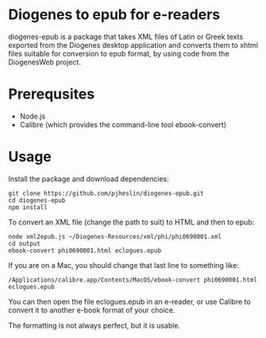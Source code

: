 # Diogenes to epub for e-readers

diogenes-epub is a package that takes XML files of Latin or Greek texts exported from the Diogenes desktop application and converts them to xhtml files suitable for conversion to epub format, by using code from the DiogenesWeb project.

# Prerequsites

- Node.js
- Calibre (which provides the command-line tool ebook-convert)

# Usage

Install the package and download dependencies:

```
git clone https://github.com/pjheslin/diogenes-epub.git
cd diogenes-epub
npm install
```

To convert an XML file (change the path to suit) to HTML and then to epub:

```
node xml2epub.js ~/Diogenes-Resources/xml/phi/phi0690001.xml
cd output
ebook-convert phi0690001.html eclogues.epub
```

If you are on a Mac, you should change that last line to something like:
```
/Applications/calibre.app/Contents/MacOS/ebook-convert phi0690001.html eclogues.epub
```

You can then open the file eclogues.epub in an e-reader, or use Calibre to convert it to another e-book format of your choice.

The formatting is not always perfect, but it is usable.
